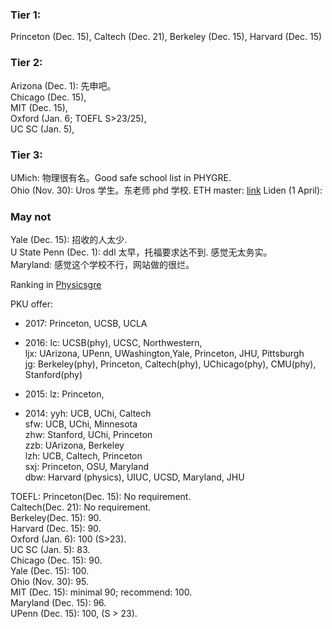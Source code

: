 ### Tier 1: 
Princeton (Dec. 15), Caltech (Dec. 21), Berkeley (Dec. 15), Harvard (Dec. 15)

### Tier 2: 
Arizona (Dec. 1): 先申吧。  
Chicago (Dec. 15),   
MIT (Dec. 15),  
Oxford (Jan. 6; TOEFL S>23/25),   
UC SC (Jan. 5),   

### Tier 3: 
UMich: 物理很有名。Good safe school list in PHYGRE.  
Ohio (Nov. 30): Uros 学生。东老师 phd 学校. 
ETH master: [link](https://ethz.ch/en/studies/master/application/international-bachelor/how-to-apply.html)
Liden (1 April):

### May not
Yale (Dec. 15): 招收的人太少.  
U State Penn (Dec. 1): ddl 太早，托福要求达不到. 感觉无太务实。   
Maryland: 感觉这个学校不行，网站做的很烂。  


Ranking in [Physicsgre](https://physicsgre.com/viewtopic.php?f=21&t=1536&p=12956&hilit=astro+Yale#p12956)

PKU offer: 
* 2017: Princeton, UCSB, UCLA 

* 2016: 
lc: UCSB(phy), UCSC, Northwestern,  
ljx: UArizona, UPenn, UWashington,Yale, Princeton, JHU, Pittsburgh  
jg: Berkeley(phy), Princeton, Caltech(phy), UChicago(phy), CMU(phy), Stanford(phy) 

* 2015:
lz: Princeton, 

* 2014:
yyh: UCB, UChi, Caltech  
sfw: UCB, UChi, Minnesota  
zhw: Stanford, UChi, Princeton  
zzb: UArizona, Berkeley  
lzh: UCB, Caltech, Princeton  
sxj: Princeton, OSU, Maryland  
dbw: Harvard (physics), UIUC, UCSD, Maryland, JHU




TOEFL:
Princeton(Dec. 15): No requirement.  
Caltech(Dec. 21): No requirement.  
Berkeley(Dec. 15): 90.  
Harvard (Dec. 15): 90.  
Oxford (Jan. 6): 100 (S>23).  
UC SC (Jan. 5): 83.  
Chicago (Dec. 15): 90.  
Yale (Dec. 15): 100.  
Ohio (Nov. 30): 95.  
MIT (Dec. 15): minimal 90; recommend: 100.  
Maryland (Dec. 15): 96.  
UPenn (Dec. 15): 100, (S > 23).  
